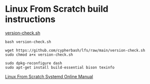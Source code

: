 # Linux From Scratch build instructions

[version-check.sh](./version-check.sh)

```code
bash version-check.sh
```

```code
wget https://github.com/cypherbash/lfs/raw/main/version-check.sh
sudo chmod a+x version-check.sh

sudo dpkg-reconfigure dash
sudo apt-get install build-essential bison texinfo
```
[Linux From Scratch Systemd Online Manual](https://www.linuxfromscratch.org/lfs/view/stable-systemd/)

